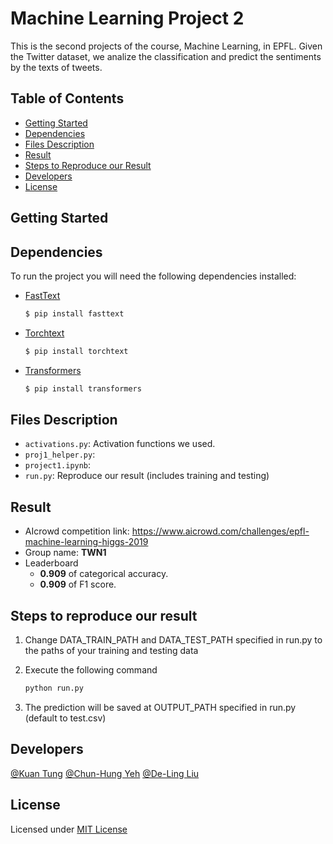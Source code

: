 # Machine Learning Project 2
This is the second projects of the course, Machine Learning, in EPFL. Given the Twitter dataset, we analize the classification and predict the sentiments by the texts of tweets.

## Table of Contents

- [Getting Started](#getting-started)
- [Dependencies](#dependencies)
- [Files Description](#files-description)
- [Result](#result)
- [Steps to Reproduce our Result](#steps-to-reproduce-our-result)
- [Developers](#developers)
- [License](#license)

## Getting Started


## Dependencies

To run the project you will need the following dependencies installed:

* [FastText]
    ```sh
    $ pip install fasttext
    ```
    
* [Torchtext]
    ```sh
    $ pip install torchtext
    ```
    
* [Transformers]
    ```sh
    $ pip install transformers
    ```

## Files Description

- `activations.py`: Activation functions we used.
- `proj1_helper.py`: 
- `project1.ipynb`:
- `run.py`: Reproduce our result (includes training and testing)

## Result
* AIcrowd competition link: https://www.aicrowd.com/challenges/epfl-machine-learning-higgs-2019
* Group name: **TWN1**
* Leaderboard 
  - **0.909** of categorical accuracy.
  - **0.909** of F1 score.

## Steps to reproduce our result
1. Change DATA_TRAIN_PATH and DATA_TEST_PATH specified in run.py to the paths of your training and testing data
2. Execute the following command
    ```bash
    python run.py
    ```
    
3. The prediction will be saved at OUTPUT_PATH specified in run.py (default to test.csv)


## Developers
[@Kuan Tung](https://www.aicrowd.com/participants/kuan)
[@Chun-Hung Yeh](https://www.aicrowd.com/participants/yeh)
[@De-Ling Liu](https://www.aicrowd.com/participants/snoopy)

[FastText]: <https://pypi.python.org/pypi/fasttext>
[Torchtext]: <https://pypi.org/project/torchtext/>
[Transformers]: <https://pypi.org/project/transformers/>

## License
Licensed under [MIT License](LICENSE)
